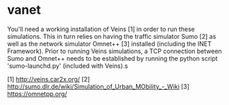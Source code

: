 # vanet
You'll need a working installation of Veins [1] in order to run these simulations. This in turn relies on having the traffic simulator Sumo [2] as well as the network simulator Omnet++ [3] installed (including the INET Framework). Prior to running Veins simulations, a TCP connection between Sumo and Omnet++ needs to be established by running the python script 'sumo-launchd.py' (included with Veins).s

[1] http://veins.car2x.org/
[2] http://sumo.dlr.de/wiki/Simulation_of_Urban_MObility_-_Wiki
[3] https://omnetpp.org/
